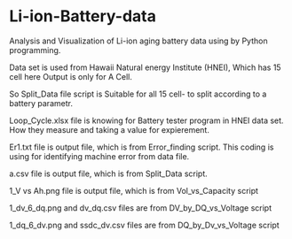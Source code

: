# Li-ion-Battery-data
Analysis and Visualization of Li-ion aging battery data using by Python programming.

Data set is used from Hawaii Natural energy Institute (HNEI), Which has 15 cell here Output is only for A Cell.

So Split_Data file script is Suitable for all 15 cell- to split according to a battery parametr.

Loop_Cycle.xlsx file is knowing for Battery tester program in HNEI data set. How they measure and taking a value for expierement.

Er1.txt file is output file, which is from Error_finding script. This coding is using for identifying machine error from data file.

a.csv file is output file, which is from Split_Data script.

1_V vs Ah.png file is output file, which is from Vol_vs_Capacity script

1_dv_6_dq.png and dv_dq.csv files are from DV_by_DQ_vs_Voltage script

1_dq_6_dv.png and ssdc_dv.csv files are  from DQ_by_Dv_vs_Voltage script
